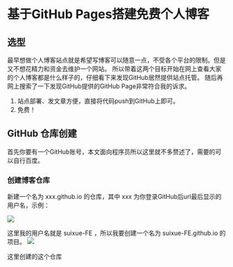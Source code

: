 # 基于GitHub Pages搭建免费个人博客

## 选型
最早想做个人博客站点就是希望写博客可以随意一点，不受各个平台的限制。但是又不想花精力和资金去维护一个网站。
所以带着这两个目标开始在网上查看大家的个人博客都是什么样子的，仔细看下来发现GitHub居然提供站点托管。
随后再网上搜索了一下发现GitHub提供的GitHub Page非常符合我的诉求。
1. 站点部署、发文章方便，直接将代码push到GitHub上即可。
2. 免费！

## GitHub 仓库创建
首先你要有一个GitHub账号，本文面向程序员所以这里就不多赘述了，需要的可以自行百度。
### 创建博客仓库
新建一个名为 xxx.github.io 的仓库，其中 xxx 为你登录GitHub后url最后显示的用户名，示例：

![](http://rr7byi9s5.hb-bkt.clouddn.com/blog-image/github_url.jpg)

这里我的用户名就是 suixue-FE ，所以我要创建一个名为 suixue-FE.github.io 的项目。
![](http://rr7byi9s5.hb-bkt.clouddn.com/blog-image/WechatIMG69.png)

这里创建的这个仓库